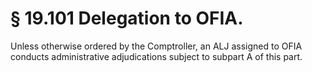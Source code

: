 # § 19.101   Delegation to OFIA.

Unless otherwise ordered by the Comptroller, an ALJ assigned to OFIA conducts administrative adjudications subject to subpart A of this part.






